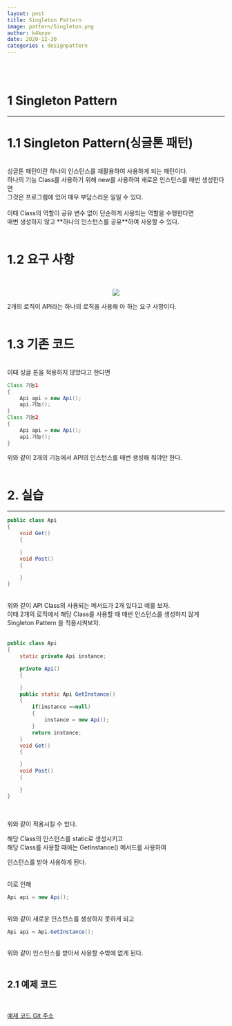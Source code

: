 ```yaml
---
layout: post
title: Singleton Pattern
image: pattern/Singleton.png
author: k4keye
date: 2020-12-30
categories : designpattern
---
```

<br/>
<br/>

# 1 Singleton Pattern
___
# **1.1 Singleton Pattern(싱글톤 패턴)**
<br/>
싱글톤 패턴이란 하나의 인스턴스를 재활용하여 사용하게 되는 패턴이다.<br/>
하나의 기능 Class를 사용하기 위해 new를 사용하여 새로운 인스턴스를 매번 생성한다면<br/>
그것은 프로그램에 있어 매우 부담스러운 일일 수 있다.<br/><br/>
이때 Class의 역할이 공유 변수 없이 단순하게 사용되는 역할을 수행한다면<br/>
매번 생성하지 않고 **하나의 인스턴스를 공유**하여 사용할 수 있다.<br/><br/>

# **1.2 요구 사항**
<br/>
<p align="center">
    <img src ="https://img1.daumcdn.net/thumb/R1280x0/?scode=mtistory2&fname=https%3A%2F%2Fblog.kakaocdn.net%2Fdn%2FDzESI%2FbtqPsDiv26C%2F7MWzMnuitruZFaprszIC51%2Fimg.png"/>
</p>
2개의 로직이 API라는 하나의 로직을 사용해 아 하는 요구 사항이다.<br/><br/>

# **1.3 기존 코드**
<br/>
이때 싱글 톤을 적용하지 않았다고 한다면<br/>

```java
Class 기능1
{
    Api api = new Api();
    api.기능();
}
Class 기능2
{
    Api api = new Api();
    api.기능();
}
```
위와 같이 2개의 기능에서 API의 인스턴스를 매번 생성해 줘야만 한다.
<br/>
<br/>

# 2. 실습
___
```java
public class Api
{
	void Get()
	{

	}
	void Post()
	{

	}
}
```
<br/>
위와 같이 API Class의 사용되는 메서드가 2개 있다고 예를 보자.<br/>
이때 2개의 로직에서 해당 Class를 사용할 때 매번 인스턴스를 생성하지 않게<br/>
Singleton Pattern 을 적용시켜보자.<br/>
<br/>

```java
public class Api
{
	static private Api instance;

	private Api()
	{

	}
	public static Api GetInstance()
	{
		if(instance ==null)
		{
			instance = new Api();
		}
		return instance;
	}
	void Get()
	{

	}
	void Post()
	{

	}
}
```
<br/>
 
위와 같이 적용시킬 수 있다.<br/>

해당 Class의 인스턴스를 static로 생성시키고<br/>
해당 Class를 사용할 때에는 GetInstance() 메서드를 사용하여<br/>

인스턴스를 받아 사용하게 된다.<br/><br/>

 
이로 인해
```java
Api api = new Api();
```
<br/>
위와 같이 새로운 인스턴스를 생성하지 못하게 되고<br/>

```java
Api api = Api.GetInstance();
```
<br/>
위와 같이 인스턴스를 받아서 사용할 수밖에 없게 된다.<br/><br/>

## **2.1 예제 코드**
<br/>

[예제 코드 Git 주소 ](https://github.com/k4keye/DesignPattern)